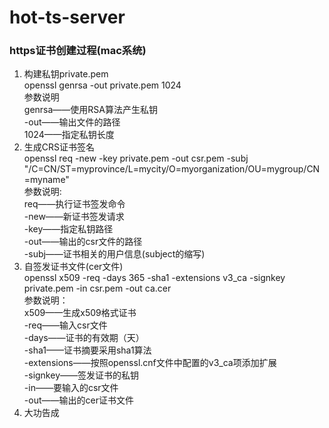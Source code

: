# hot-ts-server

### https证书创建过程(mac系统)
1. 构建私钥private.pem  
openssl genrsa -out private.pem 1024  
参数说明  
genrsa——使用RSA算法产生私钥  
-out——输出文件的路径  
1024——指定私钥长度  
2. 生成CRS证书签名  
openssl req -new -key private.pem -out csr.pem  -subj "/C=CN/ST=myprovince/L=mycity/O=myorganization/OU=mygroup/CN=myname"  
参数说明:  
req——执行证书签发命令  
-new——新证书签发请求  
-key——指定私钥路径  
-out——输出的csr文件的路径  
-subj——证书相关的用户信息(subject的缩写)
3. 自签发证书文件(cer文件)  
openssl x509 -req -days 365 -sha1 -extensions v3_ca -signkey private.pem -in csr.pem -out ca.cer  
参数说明：  
x509——生成x509格式证书  
-req——输入csr文件  
-days——证书的有效期（天）  
-sha1——证书摘要采用sha1算法  
-extensions——按照openssl.cnf文件中配置的v3_ca项添加扩展  
-signkey——签发证书的私钥  
-in——要输入的csr文件  
-out——输出的cer证书文件  
4. 大功告成
